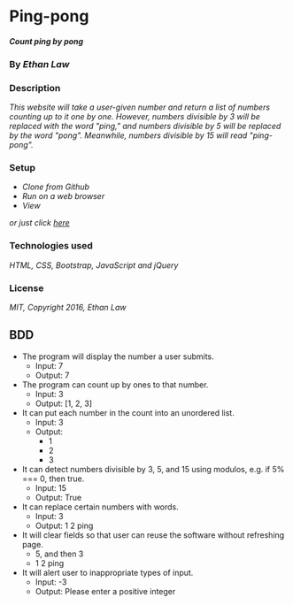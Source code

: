 # Ping-pong

#### _Count ping by pong_

### By _**Ethan Law**_

### Description

_This website will take a user-given number and return a list of numbers counting up to it one by one. However, numbers divisible by 3 will be replaced with the word "ping," and numbers divisible by 5 will be replaced by the word "pong".  Meanwhile, numbers divisible by 15 will read "ping-pong"._

### Setup

* _Clone from Github_
* _Run on a web browser_
* _View_

_or just click [here](https://ejlaw01.github.io/ping-pong/)_

### Technologies used

_HTML, CSS, Bootstrap, JavaScript and jQuery_

### License

_MIT, Copyright 2016, Ethan Law_

## BDD

* The program will display the number a user submits.
  * Input: 7
  * Output: 7
* The program can count up by ones to that number.
  * Input: 3
  * Output: [1, 2, 3]
* It can put each number in the count into an unordered list.
  * Input: 3
  * Output:
      * 1
      * 2
      * 3
* It can detect numbers divisible by 3, 5, and 15 using modulos, e.g. if 5% === 0, then true.
  * Input: 15
  * Output: True
* It can replace certain numbers with words.
  * Input: 3
  * Output: 1   2   ping
* It will clear fields so that user can reuse the software without refreshing page.
  * 5, and then 3
  * 1     2     ping
* It will alert user to inappropriate types of input.
  * Input: -3
  * Output: Please enter a positive integer
